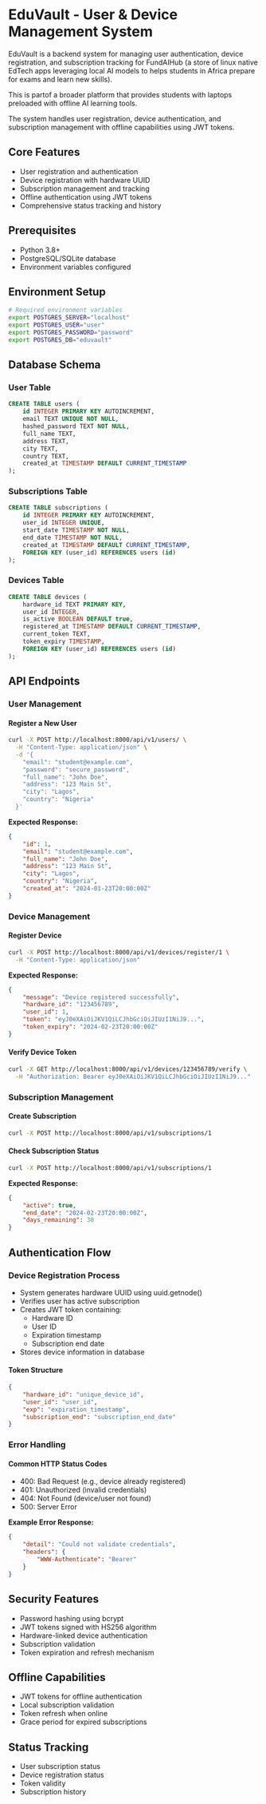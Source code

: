 # EduVault - User & Device Management System

EduVault is a backend system for managing user authentication, device registration, and subscription tracking for FundAIHub (a store of linux native EdTech apps leveraging local AI models to helps students in Africa prepare for exams and learn new skills). 

This is partof a broader platform that provides students with laptops preloaded with offline AI learning tools.

The system handles user registration, device authentication, and subscription management with offline capabilities using JWT tokens.

## Core Features
- User registration and authentication
- Device registration with hardware UUID
- Subscription management and tracking
- Offline authentication using JWT tokens
- Comprehensive status tracking and history

## Prerequisites
- Python 3.8+
- PostgreSQL/SQLite database
- Environment variables configured

## Environment Setup
```bash
# Required environment variables
export POSTGRES_SERVER="localhost"
export POSTGRES_USER="user"
export POSTGRES_PASSWORD="password"
export POSTGRES_DB="eduvault"
```

## Database Schema
### User Table
```sql
CREATE TABLE users (
    id INTEGER PRIMARY KEY AUTOINCREMENT,
    email TEXT UNIQUE NOT NULL,
    hashed_password TEXT NOT NULL,
    full_name TEXT,
    address TEXT,
    city TEXT,
    country TEXT,
    created_at TIMESTAMP DEFAULT CURRENT_TIMESTAMP
);
```

### Subscriptions Table
```sql
CREATE TABLE subscriptions (
    id INTEGER PRIMARY KEY AUTOINCREMENT,
    user_id INTEGER UNIQUE,
    start_date TIMESTAMP NOT NULL,
    end_date TIMESTAMP NOT NULL,
    created_at TIMESTAMP DEFAULT CURRENT_TIMESTAMP,
    FOREIGN KEY (user_id) REFERENCES users (id)
);
```

### Devices Table
```sql
CREATE TABLE devices (
    hardware_id TEXT PRIMARY KEY,
    user_id INTEGER,
    is_active BOOLEAN DEFAULT true,
    registered_at TIMESTAMP DEFAULT CURRENT_TIMESTAMP,
    current_token TEXT,
    token_expiry TIMESTAMP,
    FOREIGN KEY (user_id) REFERENCES users (id)
);
```

## API Endpoints
### User Management

#### Register a New User
```bash
curl -X POST http://localhost:8000/api/v1/users/ \
  -H "Content-Type: application/json" \
  -d '{
    "email": "student@example.com",
    "password": "secure_password",
    "full_name": "John Doe",
    "address": "123 Main St",
    "city": "Lagos",
    "country": "Nigeria"
  }'
```

**Expected Response:**
```json
{
    "id": 1,
    "email": "student@example.com",
    "full_name": "John Doe",
    "address": "123 Main St",
    "city": "Lagos",
    "country": "Nigeria",
    "created_at": "2024-01-23T20:00:00Z"
}
```

### Device Management

#### Register Device
```bash
curl -X POST http://localhost:8000/api/v1/devices/register/1 \
  -H "Content-Type: application/json"
```

**Expected Response:**
```json
{
    "message": "Device registered successfully",
    "hardware_id": "123456789",
    "user_id": 1,
    "token": "eyJ0eXAiOiJKV1QiLCJhbGciOiJIUzI1NiJ9...",
    "token_expiry": "2024-02-23T20:00:00Z"
}
```

#### Verify Device Token
```bash
curl -X GET http://localhost:8000/api/v1/devices/123456789/verify \
  -H "Authorization: Bearer eyJ0eXAiOiJKV1QiLCJhbGciOiJIUzI1NiJ9..."
```

### Subscription Management

#### Create Subscription
```bash
curl -X POST http://localhost:8000/api/v1/subscriptions/1
```

#### Check Subscription Status
```bash 
curl -X POST http://localhost:8000/api/v1/subscriptions/1
```

**Expected Response:**
```json
{
    "active": true,
    "end_date": "2024-02-23T20:00:00Z",
    "days_remaining": 30
}
```

## Authentication Flow
### Device Registration Process
- System generates hardware UUID using uuid.getnode()
- Verifies user has active subscription
- Creates JWT token containing:
  - Hardware ID
  - User ID
  - Expiration timestamp
  - Subscription end date
- Stores device information in database

#### Token Structure
```json
{
    "hardware_id": "unique_device_id",
    "user_id": "user_id",
    "exp": "expiration_timestamp",
    "subscription_end": "subscription_end_date"
}
```

### Error Handling
#### Common HTTP Status Codes
- 400: Bad Request (e.g., device already registered)
- 401: Unauthorized (invalid credentials)
- 404: Not Found (device/user not found)
- 500: Server Error

**Example Error Response:**
```json
{
    "detail": "Could not validate credentials",
    "headers": {
        "WWW-Authenticate": "Bearer"
    }
}
```

## Security Features
- Password hashing using bcrypt
- JWT tokens signed with HS256 algorithm
- Hardware-linked device authentication
- Subscription validation
- Token expiration and refresh mechanism

## Offline Capabilities
- JWT tokens for offline authentication
- Local subscription validation
- Token refresh when online
- Grace period for expired subscriptions

## Status Tracking
- User subscription status
- Device registration status
- Token validity
- Subscription history
